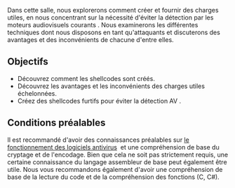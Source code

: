Dans cette salle, nous explorerons comment créer et fournir des charges utiles, en nous concentrant sur la nécessité d'éviter la détection par les moteurs audiovisuels courants . Nous examinerons les différentes techniques dont nous disposons en tant qu'attaquants et discuterons des avantages et des inconvénients de chacune d'entre elles.

## Objectifs

-   Découvrez comment les shellcodes sont créés.
-   Découvrez les avantages et les inconvénients des charges utiles échelonnées.
-   Créez des shellcodes furtifs pour éviter la détection AV .

## Conditions préalables

Il est recommandé d'avoir des connaissances préalables sur [le fonctionnement des logiciels antivirus](https://tryhackme.com/room/introtoav)  et une compréhension de base du cryptage et de l'encodage. Bien que cela ne soit pas strictement requis, une certaine connaissance du langage assembleur de base peut également être utile. Nous vous recommandons également d'avoir une compréhension de base de la lecture du code et de la compréhension des fonctions (C, C#).
